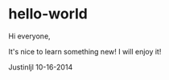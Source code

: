 hello-world
===========

Hi everyone,

It's nice to learn something new! I will enjoy it!

Justinljl
10-16-2014

